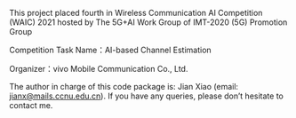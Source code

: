 This project placed fourth in Wireless Communication AI Competition (WAIC) 2021 hosted by The 5G+AI Work Group of IMT-2020 (5G) Promotion Group

Competition Task Name：AI-based Channel Estimation

Organizer：vivo Mobile Communication Co., Ltd.


The author in charge of this code package is: Jian Xiao (email: jianx@mails.ccnu.edu.cn). If you have any queries, please don’t hesitate to contact me.
